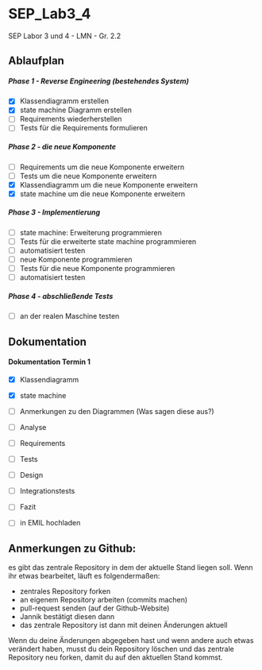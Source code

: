 SEP_Lab3_4
==========
SEP Labor 3 und 4 - LMN - Gr. 2.2

## Ablaufplan

##### Phase 1 - Reverse Engineering (bestehendes System)
- [x] Klassendiagramm erstellen
- [x] state machine Diagramm erstellen
- [ ] Requirements wiederherstellen
- [ ] Tests für die Requirements formulieren

##### Phase 2 - die neue Komponente
- [ ] Requirements um die neue Komponente erweitern
- [ ] Tests um die neue Komponente erweitern
- [x] Klassendiagramm um die neue Komponente erweitern
- [x] state machine um die neue Komponente erweitern

##### Phase 3 - Implementierung
- [ ] state machine: Erweiterung programmieren
- [ ] Tests für die erweiterte state machine programmieren
- [ ] automatisiert testen
- [ ] neue Komponente programmieren
- [ ] Tests für die neue Komponente programmieren
- [ ] automatisiert testen

##### Phase 4 - abschließende Tests
- [ ] an der realen Maschine testen

## Dokumentation

#### Dokumentation Termin 1
- [x] Klassendiagramm
- [x] state machine
- [ ] Anmerkungen zu den Diagrammen (Was sagen diese aus?)
- [ ] Analyse
- [ ] Requirements
- [ ] Tests
- [ ] Design
- [ ] Integrationstests
- [ ] Fazit
- [ ] in EMIL hochladen


## Anmerkungen zu Github:
es gibt das zentrale Repository in dem der aktuelle Stand liegen soll. Wenn ihr etwas bearbeitet, läuft es folgendermaßen:

- zentrales Repository forken
- an eigenem Repository arbeiten (commits machen)
- pull-request senden (auf der Github-Website)
- Jannik bestätigt diesen dann
- das zentrale Repository ist dann mit deinen Änderungen aktuell

Wenn du deine Änderungen abgegeben hast und wenn andere auch etwas verändert haben, musst du dein Repository löschen und das zentrale Repository neu forken, damit du auf den aktuellen Stand kommst.